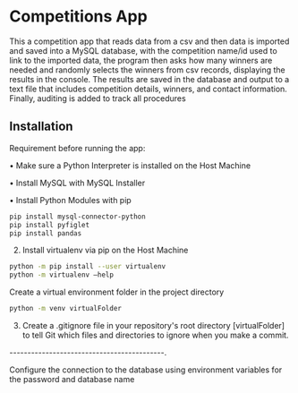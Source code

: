 
# Competitions App

This a competition app that reads data from a csv and then data is imported and saved into a MySQL database, with the competition name/id used to link to the imported data, the program then asks how many winners are needed and randomly selects the winners from csv records, displaying the results in the console. The results are saved in the database and output to a text file that includes competition details, winners, and contact information. Finally, auditing is added to track all procedures


## Installation

Requirement before running the app:

•	Make sure a Python Interpreter is installed on the    Host Machine

•	Install MySQL with MySQL Installer


•	Install Python Modules with pip

```bash
pip install mysql-connector-python
pip install pyfiglet
pip install pandas
```
2. Install virtualenv via pip on the Host Machine

```bash
python -m pip install --user virtualenv
python -m virtualenv –help
```

Create a virtual environment folder in the project directory
```bash
python -m venv virtualFolder
```

3. Create a .gitignore file in your repository's root directory [virtualFolder] to tell Git which files and directories to ignore when you make a commit.

-------------------------------------------.

Configure the connection to the database using environment variables for the password and database name
